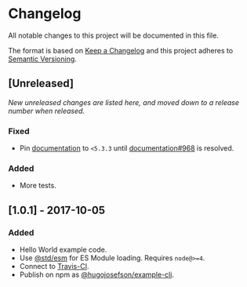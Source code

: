 # Changelog

All notable changes to this project will be documented in this file.

The format is based on [Keep a Changelog](http://keepachangelog.com/en/1.0.0/)
and this project adheres to [Semantic Versioning](http://semver.org/spec/v2.0.0.html).

## [Unreleased]

_New unreleased changes are listed here, and moved down to a release number when released._

### Fixed

- Pin [documentation](https://www.npmjs.com/package/documentation) to `<5.3.3` until [documentation#968](https://github.com/documentationjs/documentation/pull/968) is resolved.

### Added

- More tests.

## [1.0.1] - 2017-10-05

### Added

- Hello World example code.
- Use [@std/esm](https://www.npmjs.com/package/@std/esm) for ES Module loading. Requires `node@>=4`.
- Connect to [Travis-CI](https://travis-ci.org/hugojosefson/nodejs-example-cli).
- Publish on npm as [@hugojosefson/example-cli](https://npmjs.com/package/@hugojosefson/example-cli).
